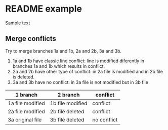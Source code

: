 # README example

Sample text

## Merge conflicts

Try to merge branches 1a and 1b, 2a and 2b, 3a and 3b.

1. 1a and 1b have classic line conflict: line is modified diferently in branches 1a and 1b which results in conflict.
2. 2a and 2b have other type of conflict: in 2a file is modified and in 2b file is deleted.
3. 3a and 3b have no conflict: in 3a file is not modified but in 3b file

| 1 branch         |         2 branch |    conflict |
|------------------|------------------|-------------|
| 1a file modified | 1b file modified | conflict    |
| 2a file modified | 2b file deleted  | conflict    |
| 3a original file | 3b file deleted  | no conflict |
